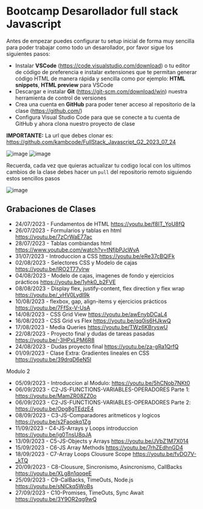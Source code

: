 # Bootcamp Desarollador full stack Javascript

Antes de empezar puedes configurar tu setup inicial de forma muy sencilla para poder trabajar como todo un desarollador, por favor sigue los siguientes pasos:

- Instalar **VSCode** (https://code.visualstudio.com/download) o tu editor de código de preferencia e instalar extensiones que te permitan generar código HTML de manera rápida y sencilla como por ejemplo: **HTML snippets**, **HTML preview** para VSCode
- Descargar e instalar **Git** (https://git-scm.com/download/win) nuestra herramienta de control de versiones
- Crea una cuenta en **GitHub** para poder tener acceso al repositorio de la clase (https://github.com/)
- Configura Visual Studio Code para que se conecte a tu cuenta de GitHub y ahora clona nuestro proyecto de clase

**IMPORTANTE:** La url que debes clonar es: https://github.com/kambcode/FullStack_Javascript_G2_2023_07_24

![image](https://github.com/KamiloMontoya/kambcode_g1/assets/11945476/e1ae4282-8cee-403b-9f66-7fb9af62241d)
![image](https://github.com/KamiloMontoya/kambcode_g1/assets/11945476/ca0ce2ad-72ec-431d-b3e1-55b84c64ec13)

Recuerda, cada vez que quieras actualizar tu codigo local con los ultimos cambios de la clase debes hacer un `pull` del repositorio remoto siguiendo estos sencillos pasos

![image](https://github.com/KamiloMontoya/kambcode_g1/assets/11945476/8d8f7da6-aa4c-4d67-9dec-59cd360bda0f)

## Grabaciones de Clases
 - 24/07/2023 - Fundamentos de HTML https://youtu.be/f8IT_YoU8fQ
 - 26/07/2023 - Formularios y tablas en html https://youtu.be/7zCrWaE77ac
 - 28/07/2023 - Tablas combiandas html https://www.youtube.com/watch?v=tNfjbPJcWvA
 - 31/07/2023 - Introduccion a CSS https://youtu.be/eRe37cBQlFk
 - 02/08/2023 - Selectores CSS y Modelo de cajas https://youtu.be/IRO2T77ylrw
 - 04/08/2023 - Modelo de cajas, imagenes de fondo y ejercicios prácticos https://youtu.be/1yhk0_b2FVE
 - 08/08/2023 - Display flex, justify-content, flex direction y flex wrap https://youtu.be/_vHV0LydI9k
 - 10/08/2023 - flexbox, gap, align-items y ejercicios prácticos https://youtu.be/7FfSx-V-UsA
 - 14/08/2023 - CSS Grid View https://youtu.be/awEnybDCaL4
 - 16/08/2023 - CSS Grid vs Flex https://youtu.be/qq0is6HJkwQ
 - 17/08/2023 - Media Queries https://youtu.be/TWz6KBryswU
 - 22/08/2023 - Proyecto final y dudas de tareas pasadas https://youtu.be/-3HPxLPM6R8
 - 24/08/2023 - Dudas proyecto final https://youtu.be/za-gRa1QrfQ
  - 01/09/2023 - Clase Extra: Gradientes lineales en CSS  https://youtu.be/39drqD6eN5I

Modulo 2
 - 05/09/2023 - Introduccion al Modulo:  https://youtu.be/5hCNob7NKt0
 - 06/09/2023 - C2-JS-FUNCTIONS-VARIABLES-OPERADORES Parte 1: https://youtu.be/MamZR08ZZ0o
 - 06/09/2023 - C2-JS-FUNCTIONS-VARIABLES-OPERADORES Parte 2: https://youtu.be/Opg8gTEdzE4
 - 08/09/2023 - C3-JS-Comparadores aritmeticos y logicos https://youtu.be/s2Faoqkq1Zg
 - 11/09/2023 - C4-JS-Arrays y Loops introduccion https://youtu.be/ig0TnsU8qJA
 - 13/09/2023 - C5-JS-Objects y Arrays  https://youtu.be/JVbZ1M7X014
 - 15/09/2023 - C6-JS Array Methods https://youtu.be/7rhZEdhnGD4
 - 18/09/2023 - C7-Array Loops Clousure Scope https://youtu.be/fvDO7V-_kTQ
 - 20/09/2023 - C8-Clousure, Sincronismo, Asincronismo, CallBacks https://youtu.be/XLg8n1qoqeE
 - 25/09/2023 - C9-CalBacks, TimeOuts, Node.js https://youtu.be/sNlCkq5WoBs
 - 27/09/2023 - C10-Promises, TimeOuts, Sync Await https://youtu.be/3Y9OR2qg9wQ